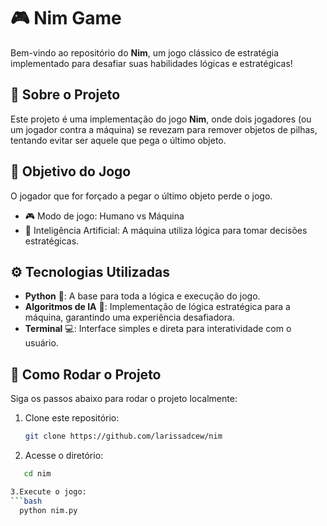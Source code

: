 # 🎮 Nim Game
Bem-vindo ao repositório do **Nim**, um jogo clássico de estratégia implementado para desafiar suas habilidades lógicas e estratégicas!  

## 📝 Sobre o Projeto  
Este projeto é uma implementação do jogo **Nim**, onde dois jogadores (ou um jogador contra a máquina) se revezam para remover objetos de pilhas, tentando evitar ser aquele que pega o último objeto.  

## 🎯 Objetivo do Jogo  
O jogador que for forçado a pegar o último objeto perde o jogo.  
- 🎮 Modo de jogo: Humano vs Máquina  
- 🧠 Inteligência Artificial: A máquina utiliza lógica para tomar decisões estratégicas.  

## ⚙️ Tecnologias Utilizadas  
- **Python** 🐍: A base para toda a lógica e execução do jogo.  
- **Algoritmos de IA** 🤖: Implementação de lógica estratégica para a máquina, garantindo uma experiência desafiadora.  
- **Terminal** 💻: Interface simples e direta para interatividade com o usuário.  

## 🚀 Como Rodar o Projeto  
Siga os passos abaixo para rodar o projeto localmente:  

1. Clone este repositório:  
   ```bash  
   git clone https://github.com/larissadcew/nim
   
2. Acesse o diretório:
```bash  
   cd nim

3.Execute o jogo:
```bash 
  python nim.py

 
